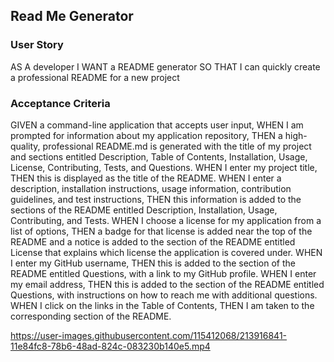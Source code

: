 ## Read Me Generator 

### User Story 
AS A developer
I WANT a README generator
SO THAT I can quickly create a professional README for a new project

### Acceptance Criteria
GIVEN a command-line application that accepts user input,
WHEN I am prompted for information about my application repository,
THEN a high-quality, professional README.md is generated with the title of my project and sections entitled Description, Table of Contents, Installation, Usage, License, Contributing, Tests, and Questions.
WHEN I enter my project title,
THEN this is displayed as the title of the README.
WHEN I enter a description, installation instructions, usage information, contribution guidelines, and test instructions,
THEN this information is added to the sections of the README entitled Description, Installation, Usage, Contributing, and Tests.
WHEN I choose a license for my application from a list of options,
THEN a badge for that license is added near the top of the README and a notice is added to the section of the README entitled License that explains which license the application is covered under.
WHEN I enter my GitHub username,
THEN this is added to the section of the README entitled Questions, with a link to my GitHub profile.
WHEN I enter my email address,
THEN this is added to the section of the README entitled Questions, with instructions on how to reach me with additional questions. 
WHEN I click on the links in the Table of Contents,
THEN I am taken to the corresponding section of the README.



https://user-images.githubusercontent.com/115412068/213916841-11e84fc8-78b6-48ad-824c-083230b140e5.mp4

